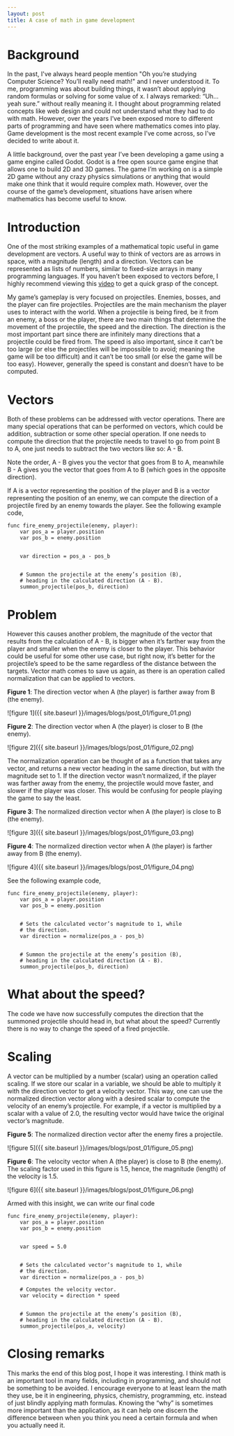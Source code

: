 ```yaml
---
layout: post
title: A case of math in game development
---
```


# Background
In the past, I've always heard people mention "Oh you’re studying Computer Science? You’ll really need math!" and I never understood it. To me, programming was about building things, it wasn’t about applying random formulas or solving for some value of x. I always remarked: “Uh… yeah sure.” without really meaning it. I thought about programming related concepts like web design and could not understand what they had to do with math. However, over the years I’ve been exposed more to different parts of programming and have seen where mathematics comes into play. Game development is the most recent example I’ve come across, so I’ve decided to write about it.

A little background, over the past year I’ve been developing a game using a game engine called Godot. Godot is a free open source game engine that allows one to build 2D and 3D games. The game I’m working on is a simple 2D game without any crazy physics simulations or anything that would make one think that it would require complex math. However, over the course of the game’s development, situations have arisen where mathematics has become useful to know.

# Introduction
One of the most striking examples of a mathematical topic useful in game development are vectors. A useful way to think of vectors are as arrows in space, with a magnitude (length) and a direction. Vectors can be represented as lists of numbers, similar to fixed-size arrays in many programming languages. If you haven’t been exposed to vectors before, I highly recommend viewing this [video](https://www.youtube.com/watch?v=wXI9_olSrqo) to get a quick grasp of the concept.

My game’s gameplay is very focused on projectiles. Enemies, bosses, and the player can fire projectiles. Projectiles are the main mechanism the player uses to interact with the world.  When a projectile is being fired, be it from an enemy, a boss or the player, there are two main things that determine the movement of the projectile, the speed and the direction. The direction is the most important part since there are infinitely many directions that a projectile could be fired from. The speed is also important, since it can’t be too large (or else the projectiles will be impossible to avoid; meaning the game will be too difficult) and it can’t be too small (or else the game will be too easy). However, generally the speed is constant and doesn’t have to be computed.

# Vectors
Both of these problems can be addressed with vector operations. There are many special operations that can be performed on vectors, which could be addition, subtraction or some other special operation. If one needs to compute the direction that the projectile needs to travel to go from point B to A, one just needs to subtract the two vectors like so: A - B.

Note the order, A - B gives you the vector that goes from B to A, meanwhile B - A gives you the vector that goes from A to B (which goes in the opposite direction). 

If A is a vector representing the position of the player and B is a vector representing the position of an enemy, we can compute the direction of a projectile fired by an enemy towards the player. See the following example code,

```gdscript
func fire_enemy_projectile(enemy, player):
    var pos_a = player.position
    var pos_b = enemy.position


    var direction = pos_a - pos_b


    # Summon the projectile at the enemy’s position (B), 
    # heading in the calculated direction (A - B).
    summon_projectile(pos_b, direction)
```
# Problem
However this causes another problem, the magnitude of the vector that results from the calculation of A - B, is bigger when it’s farther way from the player and smaller when the enemy is closer to the player. This behavior could be useful for some other use case, but right now, it’s better for the projectile’s speed to be the same regardless of the distance between the targets. Vector math comes to save us again, as there is an operation called normalization that can be applied to vectors.

**Figure 1**: The direction vector when A (the player) is farther away from B (the enemy).

![figure 1]({{ site.baseurl }}/images/blogs/post_01/figure_01.png)

**Figure 2**: The direction vector when A (the player) is closer to B (the enemy).

![figure 2]({{ site.baseurl }}/images/blogs/post_01/figure_02.png)

The normalization operation can be thought of as a function that takes any vector, and returns a new vector heading in the same direction, but with the magnitude set to 1. If the direction vector wasn’t normalized, if the player was farther away from the enemy, the projectile would move faster, and slower if the player was closer. This would be confusing for people playing the game to say the least. 

**Figure 3**: The normalized direction vector when A (the player) is close to B (the enemy).

![figure 3]({{ site.baseurl }}/images/blogs/post_01/figure_03.png)

**Figure 4**: The normalized direction vector when A (the player) is farther away from B (the enemy).

![figure 4]({{ site.baseurl }}/images/blogs/post_01/figure_04.png)

See the following example code,

```gdscript
func fire_enemy_projectile(enemy, player):
    var pos_a = player.position
    var pos_b = enemy.position


    # Sets the calculated vector’s magnitude to 1, while 
    # the direction.
    var direction = normalize(pos_a - pos_b)


    # Summon the projectile at the enemy’s position (B), 
    # heading in the calculated direction (A - B).
    summon_projectile(pos_b, direction)
```

# What about the speed?
The code we have now successfully computes the direction that the summoned projectile should head in, but what about the speed? Currently there is no way to change the speed of a fired projectile. 

# Scaling
A vector can be multiplied by a number (scalar) using an operation called scaling. If we store our scalar in a variable, we should be able to multiply it with the direction vector to get a velocity vector. This way, one can use the normalized direction vector along with a desired scalar to compute the velocity of an enemy’s projectile. For example, if a vector is multiplied by a scalar with a value of 2.0, the resulting vector would have twice the original vector’s magnitude. 

**Figure 5**: The normalized direction vector after the enemy fires a projectile.

![figure 5]({{ site.baseurl }}/images/blogs/post_01/figure_05.png)

**Figure 6**: The velocity vector when A (the player) is close to B (the enemy). The scaling factor used in this figure is 1.5, hence, the magnitude (length) of the velocity is 1.5.

![figure 6]({{ site.baseurl }}/images/blogs/post_01/figure_06.png)

Armed with this insight, we can write our final code

```gdscript
func fire_enemy_projectile(enemy, player):
    var pos_a = player.position
    var pos_b = enemy.position


    var speed = 5.0


    # Sets the calculated vector’s magnitude to 1, while 
    # the direction.
    var direction = normalize(pos_a - pos_b)
    
    # Computes the velocity vector.
    var velocity = direction * speed


    # Summon the projectile at the enemy’s position (B), 
    # heading in the calculated direction (A - B).
    summon_projectile(pos_a, velocity)
```

# Closing remarks
This marks the end of this blog post, I hope it was interesting. I think math is an important tool in many fields, including in programming, and should not be something to be avoided. I encourage everyone to at least learn the math they use, be it in engineering, physics, chemistry, programming, etc. instead of just blindly applying math formulas. Knowing the “why” is sometimes more important than the application, as it can help one discern the difference between when you think you need a certain formula and when you actually need it.

